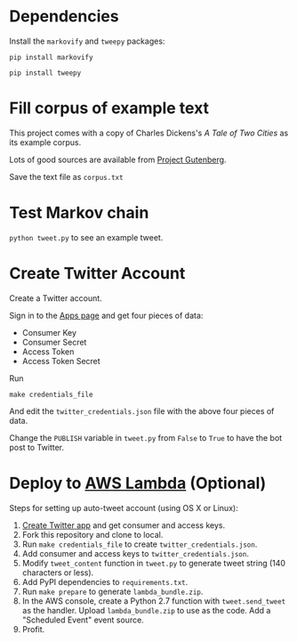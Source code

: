 # Dependencies

Install the `markovify` and `tweepy` packages:

`pip install markovify`

`pip install tweepy`

# Fill corpus of example text

This project comes with a copy of Charles Dickens's _A Tale of Two Cities_ as its example corpus.

Lots of good sources are available from [Project Gutenberg](https://www.gutenberg.org/).

Save the text file as `corpus.txt`

# Test Markov chain

`python tweet.py` to see an example tweet.


# Create Twitter Account

Create a Twitter account.

Sign in to the [Apps page](https://apps.twitter.com/) and get four pieces of data:

* Consumer Key
* Consumer Secret
* Access Token
* Access Token Secret

Run

`make credentials_file`

And edit the `twitter_credentials.json` file with the above four pieces of data.

Change the `PUBLISH` variable in `tweet.py` from `False` to `True` to have the bot post to Twitter.


# Deploy to [AWS Lambda](https://aws.amazon.com/lambda) (Optional)

Steps for setting up auto-tweet account (using OS X or Linux):

1. [Create Twitter app](https://apps.twitter.com/) and get consumer and access keys.
2. Fork this repository and clone to local.
2. Run `make credentials_file` to create `twitter_credentials.json`.
3. Add consumer and access keys to `twitter_credentials.json`.
4. Modify `tweet_content` function in `tweet.py` to generate tweet string (140 characters or less).
5. Add PyPI dependencies to `requirements.txt`.
6. Run `make prepare` to generate `lambda_bundle.zip`.
7. In the AWS console, create a Python 2.7 function with `tweet.send_tweet` as the handler. Upload `lambda_bundle.zip` to use as the code. Add a "Scheduled Event" event source.
8. Profit.
